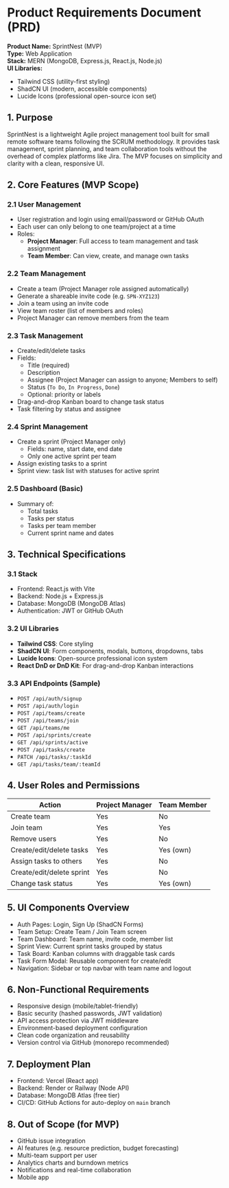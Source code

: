 # Product Requirements Document (PRD)  
**Product Name:** SprintNest (MVP)  
**Type:** Web Application  
**Stack:** MERN (MongoDB, Express.js, React.js, Node.js)  
**UI Libraries:**  
- Tailwind CSS (utility-first styling)  
- ShadCN UI (modern, accessible components)  
- Lucide Icons (professional open-source icon set)

## 1. Purpose

SprintNest is a lightweight Agile project management tool built for small remote software teams following the SCRUM methodology. It provides task management, sprint planning, and team collaboration tools without the overhead of complex platforms like Jira. The MVP focuses on simplicity and clarity with a clean, responsive UI.

## 2. Core Features (MVP Scope)

### 2.1 User Management

- User registration and login using email/password or GitHub OAuth
- Each user can only belong to one team/project at a time
- Roles:
  - **Project Manager**: Full access to team management and task assignment
  - **Team Member**: Can view, create, and manage own tasks

### 2.2 Team Management

- Create a team (Project Manager role assigned automatically)
- Generate a shareable invite code (e.g. `SPN-XYZ123`)
- Join a team using an invite code
- View team roster (list of members and roles)
- Project Manager can remove members from the team

### 2.3 Task Management

- Create/edit/delete tasks
- Fields:
  - Title (required)
  - Description
  - Assignee (Project Manager can assign to anyone; Members to self)
  - Status (`To Do`, `In Progress`, `Done`)
  - Optional: priority or labels
- Drag-and-drop Kanban board to change task status
- Task filtering by status and assignee

### 2.4 Sprint Management

- Create a sprint (Project Manager only)
  - Fields: name, start date, end date
  - Only one active sprint per team
- Assign existing tasks to a sprint
- Sprint view: task list with statuses for active sprint

### 2.5 Dashboard (Basic)

- Summary of:
  - Total tasks
  - Tasks per status
  - Tasks per team member
  - Current sprint name and dates

## 3. Technical Specifications

### 3.1 Stack

- Frontend: React.js with Vite
- Backend: Node.js + Express.js
- Database: MongoDB (MongoDB Atlas)
- Authentication: JWT or GitHub OAuth

### 3.2 UI Libraries

- **Tailwind CSS**: Core styling
- **ShadCN UI**: Form components, modals, buttons, dropdowns, tabs
- **Lucide Icons**: Open-source professional icon system
- **React DnD or DnD Kit**: For drag-and-drop Kanban interactions

### 3.3 API Endpoints (Sample)

- `POST /api/auth/signup`
- `POST /api/auth/login`
- `POST /api/teams/create`
- `POST /api/teams/join`
- `GET /api/teams/me`
- `POST /api/sprints/create`
- `GET /api/sprints/active`
- `POST /api/tasks/create`
- `PATCH /api/tasks/:taskId`
- `GET /api/tasks/team/:teamId`

## 4. User Roles and Permissions

| Action                       | Project Manager | Team Member |
|-----------------------------|-----------------|-------------|
| Create team                 | Yes             | No          |
| Join team                   | Yes             | Yes         |
| Remove users                | Yes             | No          |
| Create/edit/delete tasks    | Yes             | Yes (own)   |
| Assign tasks to others      | Yes             | No          |
| Create/edit/delete sprint   | Yes             | No          |
| Change task status          | Yes             | Yes (own)   |

## 5. UI Components Overview

- Auth Pages: Login, Sign Up (ShadCN Forms)
- Team Setup: Create Team / Join Team screen
- Team Dashboard: Team name, invite code, member list
- Sprint View: Current sprint tasks grouped by status
- Task Board: Kanban columns with draggable task cards
- Task Form Modal: Reusable component for create/edit
- Navigation: Sidebar or top navbar with team name and logout

## 6. Non-Functional Requirements

- Responsive design (mobile/tablet-friendly)
- Basic security (hashed passwords, JWT validation)
- API access protection via JWT middleware
- Environment-based deployment configuration
- Clean code organization and reusability
- Version control via GitHub (monorepo recommended)

## 7. Deployment Plan

- Frontend: Vercel (React app)
- Backend: Render or Railway (Node API)
- Database: MongoDB Atlas (free tier)
- CI/CD: GitHub Actions for auto-deploy on `main` branch

## 8. Out of Scope (for MVP)

- GitHub issue integration
- AI features (e.g. resource prediction, budget forecasting)
- Multi-team support per user
- Analytics charts and burndown metrics
- Notifications and real-time collaboration
- Mobile app